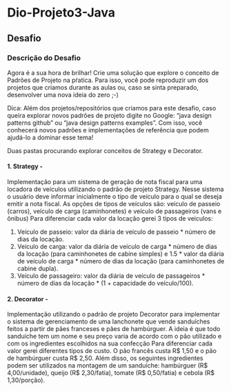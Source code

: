# Dio-Projeto3-Java
## Desafio
### Descrição do Desafio
Agora é a sua hora de brilhar! Crie uma solução que explore o conceito de Padrões de Projeto na pŕatica. Para isso, você pode reproduzir um dos projetos que criamos durante as aulas ou, caso se sinta preparado, desenvolver uma nova ideia do zero ;-)

Dica: Além dos projetos/repositórios que criamos para este desafio, caso queira explorar novos padrões de projeto digite no Google: “java design patterns github” ou “java design patterns examples”. Com isso, você conhecerá novos padrões e implementações de referência que podem ajudá-lo a dominar esse tema!

Duas pastas procurando explorar conceitos de Strategy e Decorator. 
#### 1. Strategy -
Implementação para um sistema de geração de nota fiscal para uma locadora de veículos utilizando o padrão de projeto Strategy. Nesse sistema o usuário deve informar inicialmente o tipo de veículo para o qual se deseja emitir a nota fiscal. As opções de tipos de veículos são: veículo de passeio (carros), veículo de carga (caminhonetes) e veículo de passageiros (vans e ônibus)
Para diferenciar cada valor da locação gerei 3 tipos de veiculos:
1) Veículo de passeio: valor da diária de veículo de passeio * número de dias da locação.
2) Veículo de carga: valor da diária de veículo de carga * número de dias da locação (para caminhonetes de cabine simples) e 1.5 * valor da diária de veículo de carga * número de dias da locação (para caminhonetes de cabine dupla).
3) Veículo de passageiro: valor da diária de veículo de passageiros * número de dias da locação * (1 + capacidade do veículo/100).


#### 2. Decorator - 
Implementação utilizando o padrão de projeto Decorator para implementar o sistema de gerenciamento de uma lanchonete que vende sanduíches feitos a partir de pães franceses e pães de hambúrguer.
A ideia é que todo sanduíche tem um nome e seu preço varia de acordo com o pão utilizado e com os ingredientes escolhidos na sua confecção
Para diferenciar cada valor gerei diferentes tipos de custo. 
O pão francês custa R$ 1,50 e o pão de hambúrguer custa R$ 2,50. Além disso, os seguintes ingredientes podem ser utilizados na montagem de um sanduíche: hambúrguer (R$ 4,00/unidade), queijo (R$ 2,30/fatia), tomate (R$ 0,50/fatia) e cebola (R$ 1,30/porção).
